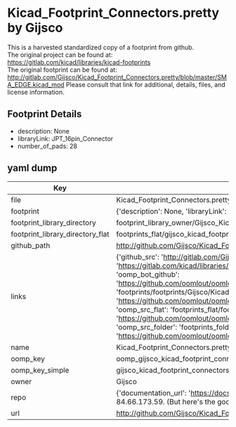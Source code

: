 # Kicad_Footprint_Connectors.pretty by Gijsco  
This is a harvested standardized copy of a footprint from github.  
The original project can be found at:  
https://gitlab.com/kicad/libraries/kicad-footprints  
The original footprint can be found at:
http://gitlab.com/Gijsco/Kicad_Footprint_Connectors.pretty/blob/master/SMA_EDGE.kicad_mod
Please consult that link for additional, details, files, and license information.  
## Footprint Details
* description: None  
* libraryLink: JPT_16pin_Connector  
* number_of_pads: 28  
## yaml dump  
| Key | Value |  
| --- | --- |  
| file | Kicad_Footprint_Connectors.pretty/JPT_16pin_Connector.kicad_mod |  
| footprint | {'description': None, 'libraryLink': 'JPT_16pin_Connector', 'number_of_pads': 28} |  
| footprint_library_directory | footprint_library_owner/Gijsco_Kicad_Footprint_Connectors.pretty |  
| footprint_library_directory_flat | footprints_flat/gijsco_kicad_footprint_connectors_jpt_16pin_connector/working |  
| github_path | http://github.com/Gijsco/Kicad_Footprint_Connectors.pretty/blob/master/JPT_16pin_Connector.kicad_mod |  
| links | {'github_src': 'http://gitlab.com/Gijsco/Kicad_Footprint_Connectors.pretty/blob/master/SMA_EDGE.kicad_mod', 'github_src_repo': 'https://gitlab.com/kicad/libraries/kicad-footprints', 'oomp_bot': 'footprints/gijsco_kicad_footprint_connectors_jpt_16pin_connector/working', 'oomp_bot_github': 'https://github.com/oomlout/oomlout_oomp_footprint_bot/tree/main/footprints/gijsco_kicad_footprint_connectors_jpt_16pin_connector/working', 'oomp_doc': 'footprints/footprints/Gijsco/Kicad_Footprint_Connectors/JPT_16pin_Connector/working/', 'oomp_doc_github': 'https://github.com/oomlout/oomlout_oomp_footprint_doc/tree/main/footprints/footprints/Gijsco/Kicad_Footprint_Connectors/JPT_16pin_Connector/working', 'oomp_src_flat': 'footprints_flat/footprints_flat/gijsco_kicad_footprint_connectors_jpt_16pin_connector/working', 'oomp_src_flat_github': 'https://github.com/oomlout/oomlout_oomp_footprint_src/tree/main/footprints_flat/gijsco_kicad_footprint_connectors_jpt_16pin_connector/working', 'oomp_src_folder': 'footprints_folder/footprints_folder/Gijsco/Kicad_Footprint_Connectors/JPT_16pin_Connector/working', 'oomp_src_folder_github': 'https://github.com/oomlout/oomlout_oomp_footprint_src/tree/main/footprints_folder/Gijsco/Kicad_Footprint_Connectors/JPT_16pin_Connector/working'} |  
| name | Kicad_Footprint_Connectors.pretty |  
| oomp_key | oomp_gijsco_kicad_footprint_connectors_jpt_16pin_connector |  
| oomp_key_simple | gijsco_kicad_footprint_connectors_jpt_16pin_connector |  
| owner | Gijsco |  
| repo | {'documentation_url': 'https://docs.github.com/rest/overview/resources-in-the-rest-api#rate-limiting', 'message': "API rate limit exceeded for 84.66.173.59. (But here's the good news: Authenticated requests get a higher rate limit. Check out the documentation for more details.)"} |  
| url | http://github.com/Gijsco/Kicad_Footprint_Connectors.pretty |  

